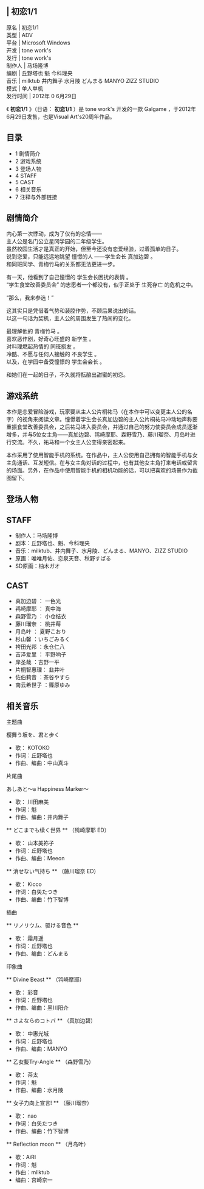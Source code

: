 |  初恋1/1  
---  
原名  |  初恋1/1   
类型  |  ADV   
平台  |  Microsoft Windows   
开发  |  tone work's   
发行  |  tone work's   
制作人  |  马场隆博   
编剧  |  丘野塔也  魁  今科理央   
音乐  |  milktub  井内舞子  水月陵  どんまる  MANYO  ZIZZ STUDIO   
模式  |  单人单机   
发行时间  |  2012年  0  6月29日   
  
《 **初恋1/1** 》（日语：  **初恋1/1** ）是  tone work's  开发的一款  Galgame
，于2012年6月29日发售，也是Visual Art's20周年作品。

##  目录

  * 1  剧情简介 
  * 2  游戏系统 
  * 3  登场人物 
  * 4  STAFF 
  * 5  CAST 
  * 6  相关音乐 
  * 7  注释与外部链接 

##  剧情简介

内心第一次悸动，成为了仅有的恋情——  
主人公是名门公立星冈学园的二年级学生。  
虽然校园生活才是真正的开始，但至今还没有恋爱经验，过着孤单的日子。  
说到恋爱，只能远远地眺望  憧憬的人  ——学生会长  真加边碧  。  
和同班同学、青梅竹马的关系都无法更进一步。  
  
有一天，他看到了自己憧憬的  学生会长困扰的表情  。  
“学生食堂改善委员会”  的志愿者一个都没有，似乎正处于  生死存亡  的危机之中。  
  
“那么，我来参选！”  
  
这其实只是凭借着气势和装腔作势，不顾后果说出的话。  
以这一句话为契机，主人公的周围发生了热闹的变化。  
  
最理解他的  青梅竹马  。  
喜欢恶作剧，好奇心旺盛的  新学生  。  
对料理燃起热情的  同班损友  。  
冷酷、不愿与任何人接触的  不良学生  。  
以及，在学园中备受憧憬的  学生会会长  。  
  
和她们在一起的日子，不久就将酝酿出甜蜜的初恋。

##  游戏系统

本作是恋爱冒险游戏，玩家要从主人公片桐祐马（在本作中可以变更主人公的名字）的视角来阅读文章。憧憬着学生会长真加边碧的主人公片桐祐马冲动地声称要重振食堂改善委员会，之后祐马进入委员会，并通过自己的努力使委员会成员逐渐增多，并与5位女主角——真加边碧、鸨崎摩耶、森野雪乃、藤川瑠奈、月岛叶进行交流。不久，祐马和一个女主人公变得亲密起来。

本作采用了使用智能手机的系统。在作品中，主人公使用自己拥有的智能手机与女主角通话、互发短信。在与女主角对话的过程中，也有其他女主角打来电话或留言的场面。另外，在作品中使用智能手机的相机功能的话，可以把喜欢的场景作为截图留下。

##  登场人物

##  STAFF

  * 制作人：马场隆博 
  * 剧本：丘野塔也、魁、今科理央 
  * 音乐：milktub、井内舞子、水月陵、どんまる、MANYO、ZIZZ STUDIO 
  * 原画：唯唯月佑、恋泉天音、秋野すばる 
  * SD原画：柚木ガオ 

##  CAST

  * 真加边碧  ：  一色光 
  * 鸨崎摩耶  ：  真中海 
  * 森野雪乃  ：  小仓结衣 
  * 藤川瑠奈  ：  桃井莓 
  * 月岛叶  ：  夏野こおり 
  * 杉山馨  ：いちごみるく 
  * 袴田光邦  ：永仓仁八 
  * 吉泽爱里  ：  平野响子 
  * 岸圣哉  ：吉野一平 
  * 片桐智惠理：  韭井叶 
  * 佐伯莉音  ：茶谷やすら 
  * 南云希世子  ：篠原ゆみ 

##  相关音乐

主题曲

樱舞う坂を、君と步く

  * 歌：  KOTOKO 
  * 作词：丘野塔也 
  * 作曲、编曲：中山真斗 

片尾曲

あしあと～a Happiness Marker～

  * 歌：  川田麻美 
  * 作词：魁 
  * 作曲、编曲：井内舞子 

** どこまでも续く世界  ** （鸨崎摩耶 ED）

  * 歌：  山本美祢子 
  * 作词：丘野塔也 
  * 作曲、编曲：Meeon 

** 消せない气持ち  ** （藤川瑠奈 ED）

  * 歌：  Kicco 
  * 作词：白矢たつき 
  * 作曲、编曲：竹下智博 

插曲

** リノリウム、驱ける音色  **

  * 歌：  霜月遥 
  * 作词：丘野塔也 
  * 作曲、编曲：どんまる 

印象曲

** Divine Beast  ** （鸨崎摩耶）

  * 歌：  彩音 
  * 作词：丘野塔也 
  * 作曲、编曲：黑川阳介 

** さよならのコトバ  ** （真加边碧）

  * 歌：  中惠光城 
  * 作词：丘野塔也 
  * 作曲、编曲：MANYO 

** 乙女髪Try-Angle  ** （森野雪乃）

  * 歌：  茶太 
  * 作词：魁 
  * 作曲、编曲：水月陵 

** 女子力向上宣言!  ** （藤川瑠奈）

  * 歌：  nao 
  * 作词：白矢たつき 
  * 作曲、编曲：竹下智博 

** Reflection moon  ** （月岛叶）

  * 歌：AiRI 
  * 作词：魁 
  * 作曲：milktub 
  * 编曲：宫崎京一 